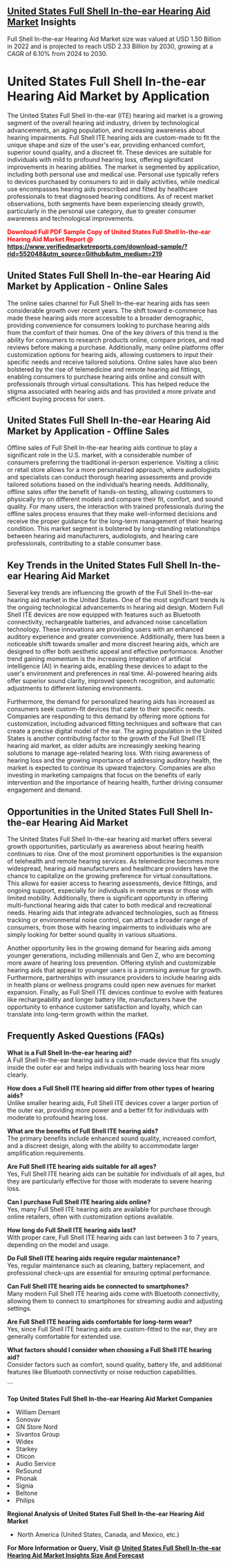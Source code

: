 <h2><a href="https://www.verifiedmarketreports.com/download-sample/?rid=552048&amp;utm_source=Github&amp;utm_medium=219" target="_blank">United States Full Shell In-the-ear Hearing Aid Market</a> Insights</h2><p>Full Shell In-the-ear Hearing Aid Market size was valued at USD 1.50 Billion in 2022 and is projected to reach USD 2.33 Billion by 2030, growing at a CAGR of 6.10% from 2024 to 2030.</p><p> <h1>United States Full Shell In-the-ear Hearing Aid Market by Application</h1> <p>The United States Full Shell In-the-ear (ITE) hearing aid market is a growing segment of the overall hearing aid industry, driven by technological advancements, an aging population, and increasing awareness about hearing impairments. Full Shell ITE hearing aids are custom-made to fit the unique shape and size of the user's ear, providing enhanced comfort, superior sound quality, and a discreet fit. These devices are suitable for individuals with mild to profound hearing loss, offering significant improvements in hearing abilities. The market is segmented by application, including both personal use and medical use. Personal use typically refers to devices purchased by consumers to aid in daily activities, while medical use encompasses hearing aids prescribed and fitted by healthcare professionals to treat diagnosed hearing conditions. As of recent market observations, both segments have been experiencing steady growth, particularly in the personal use category, due to greater consumer awareness and technological improvements. <b><p><span class=""><span style="color: #ff0000;"><strong>Download Full PDF Sample Copy of United States Full Shell In-the-ear Hearing Aid Market Report</strong> @ </span><a href="https://www.verifiedmarketreports.com/download-sample/?rid=552048&amp;utm_source=Github&amp;utm_medium=219" target="_blank">https://www.verifiedmarketreports.com/download-sample/?rid=552048&amp;utm_source=Github&amp;utm_medium=219</a></span></p></b></p> <h2>United States Full Shell In-the-ear Hearing Aid Market by Application - Online Sales</h2> <p>The online sales channel for Full Shell In-the-ear hearing aids has seen considerable growth over recent years. The shift toward e-commerce has made these hearing aids more accessible to a broader demographic, providing convenience for consumers looking to purchase hearing aids from the comfort of their homes. One of the key drivers of this trend is the ability for consumers to research products online, compare prices, and read reviews before making a purchase. Additionally, many online platforms offer customization options for hearing aids, allowing customers to input their specific needs and receive tailored solutions. Online sales have also been bolstered by the rise of telemedicine and remote hearing aid fittings, enabling consumers to purchase hearing aids online and consult with professionals through virtual consultations. This has helped reduce the stigma associated with hearing aids and has provided a more private and efficient buying process for users.</p> <h2>United States Full Shell In-the-ear Hearing Aid Market by Application - Offline Sales</h2> <p>Offline sales of Full Shell In-the-ear hearing aids continue to play a significant role in the U.S. market, with a considerable number of consumers preferring the traditional in-person experience. Visiting a clinic or retail store allows for a more personalized approach, where audiologists and specialists can conduct thorough hearing assessments and provide tailored solutions based on the individual’s hearing needs. Additionally, offline sales offer the benefit of hands-on testing, allowing customers to physically try on different models and compare their fit, comfort, and sound quality. For many users, the interaction with trained professionals during the offline sales process ensures that they make well-informed decisions and receive the proper guidance for the long-term management of their hearing condition. This market segment is bolstered by long-standing relationships between hearing aid manufacturers, audiologists, and hearing care professionals, contributing to a stable consumer base.</p> <h2>Key Trends in the United States Full Shell In-the-ear Hearing Aid Market</h2> <p>Several key trends are influencing the growth of the Full Shell In-the-ear hearing aid market in the United States. One of the most significant trends is the ongoing technological advancements in hearing aid design. Modern Full Shell ITE devices are now equipped with features such as Bluetooth connectivity, rechargeable batteries, and advanced noise cancellation technology. These innovations are providing users with an enhanced auditory experience and greater convenience. Additionally, there has been a noticeable shift towards smaller and more discreet hearing aids, which are designed to offer both aesthetic appeal and effective performance. Another trend gaining momentum is the increasing integration of artificial intelligence (AI) in hearing aids, enabling these devices to adapt to the user's environment and preferences in real time. AI-powered hearing aids offer superior sound clarity, improved speech recognition, and automatic adjustments to different listening environments.</p> <p>Furthermore, the demand for personalized hearing aids has increased as consumers seek custom-fit devices that cater to their specific needs. Companies are responding to this demand by offering more options for customization, including advanced fitting techniques and software that can create a precise digital model of the ear. The aging population in the United States is another contributing factor to the growth of the Full Shell ITE hearing aid market, as older adults are increasingly seeking hearing solutions to manage age-related hearing loss. With rising awareness of hearing loss and the growing importance of addressing auditory health, the market is expected to continue its upward trajectory. Companies are also investing in marketing campaigns that focus on the benefits of early intervention and the importance of hearing health, further driving consumer engagement and demand.</p> <h2>Opportunities in the United States Full Shell In-the-ear Hearing Aid Market</h2> <p>The United States Full Shell In-the-ear hearing aid market offers several growth opportunities, particularly as awareness about hearing health continues to rise. One of the most prominent opportunities is the expansion of telehealth and remote hearing services. As telemedicine becomes more widespread, hearing aid manufacturers and healthcare providers have the chance to capitalize on the growing preference for virtual consultations. This allows for easier access to hearing assessments, device fittings, and ongoing support, especially for individuals in remote areas or those with limited mobility. Additionally, there is significant opportunity in offering multi-functional hearing aids that cater to both medical and recreational needs. Hearing aids that integrate advanced technologies, such as fitness tracking or environmental noise control, can attract a broader range of consumers, from those with hearing impairments to individuals who are simply looking for better sound quality in various situations.</p> <p>Another opportunity lies in the growing demand for hearing aids among younger generations, including millennials and Gen Z, who are becoming more aware of hearing loss prevention. Offering stylish and customizable hearing aids that appeal to younger users is a promising avenue for growth. Furthermore, partnerships with insurance providers to include hearing aids in health plans or wellness programs could open new avenues for market expansion. Finally, as Full Shell ITE devices continue to evolve with features like rechargeability and longer battery life, manufacturers have the opportunity to enhance customer satisfaction and loyalty, which can translate into long-term growth within the market.</p> <h2>Frequently Asked Questions (FAQs)</h2> <p><strong>What is a Full Shell In-the-ear hearing aid?</strong><br/> A Full Shell In-the-ear hearing aid is a custom-made device that fits snugly inside the outer ear and helps individuals with hearing loss hear more clearly.</p> <p><strong>How does a Full Shell ITE hearing aid differ from other types of hearing aids?</strong><br/> Unlike smaller hearing aids, Full Shell ITE devices cover a larger portion of the outer ear, providing more power and a better fit for individuals with moderate to profound hearing loss.</p> <p><strong>What are the benefits of Full Shell ITE hearing aids?</strong><br/> The primary benefits include enhanced sound quality, increased comfort, and a discreet design, along with the ability to accommodate larger amplification requirements.</p> <p><strong>Are Full Shell ITE hearing aids suitable for all ages?</strong><br/> Yes, Full Shell ITE hearing aids can be suitable for individuals of all ages, but they are particularly effective for those with moderate to severe hearing loss.</p> <p><strong>Can I purchase Full Shell ITE hearing aids online?</strong><br/> Yes, many Full Shell ITE hearing aids are available for purchase through online retailers, often with customization options available.</p> <p><strong>How long do Full Shell ITE hearing aids last?</strong><br/> With proper care, Full Shell ITE hearing aids can last between 3 to 7 years, depending on the model and usage.</p> <p><strong>Do Full Shell ITE hearing aids require regular maintenance?</strong><br/> Yes, regular maintenance such as cleaning, battery replacement, and professional check-ups are essential for ensuring optimal performance.</p> <p><strong>Can Full Shell ITE hearing aids be connected to smartphones?</strong><br/> Many modern Full Shell ITE hearing aids come with Bluetooth connectivity, allowing them to connect to smartphones for streaming audio and adjusting settings.</p> <p><strong>Are Full Shell ITE hearing aids comfortable for long-term wear?</strong><br/> Yes, since Full Shell ITE hearing aids are custom-fitted to the ear, they are generally comfortable for extended use.</p> <p><strong>What factors should I consider when choosing a Full Shell ITE hearing aid?</strong><br/> Consider factors such as comfort, sound quality, battery life, and additional features like Bluetooth connectivity or noise reduction capabilities.</p> ```</p><p><strong>Top United States Full Shell In-the-ear Hearing Aid Market Companies</strong></p><div data-test-id=""><p><li>William Demant</li><li> Sonovav</li><li> GN Store Nord</li><li> Sivantos Group</li><li> Widex</li><li> Starkey</li><li> Oticon</li><li> Audio Service</li><li> ReSound</li><li> Phonak</li><li> Signia</li><li> Beltone</li><li> Philips</li></p><div><strong>Regional Analysis of&nbsp;United States Full Shell In-the-ear Hearing Aid Market</strong></div><ul><li dir="ltr"><p dir="ltr">North America&nbsp;(United States, Canada, and Mexico, etc.)</p></li></ul><p><strong>For More Information or Query, Visit @&nbsp;</strong><strong><a href="https://www.verifiedmarketreports.com/product/full-shell-in-the-ear-hearing-aid-market/?utm_source=Github&amp;utm_medium=219" target="_blank">United States Full Shell In-the-ear Hearing Aid Market Insights Size And Forecast</a></strong></p></div>
